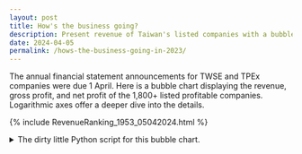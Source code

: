 ```yaml
---
layout: post
title: How's the business going?
description: Present revenue of Taiwan's listed companies with a bubble chart in Python.
date: 2024-04-05
permalink: /hows-the-business-going-in-2023/
---
```


The annual financial statement announcements for TWSE and TPEx companies were due 1 April. Here is a bubble chart displaying the revenue, gross profit, and net profit of the 1,800+ listed profitable companies. Logarithmic axes offer a deeper dive into the details.

{% include RevenueRanking_1953_05042024.html %}

<details markdown='block'>
  <summary>The dirty little Python script for this bubble chart.</summary>

  ```python
  import numpy as np
  import pandas as pd
  import plotly.express as px
  import plotly.graph_objects as go
  import os
  import sys

  def fig_html_gen(fig, gType):
      from datetime import datetime
      import plotly.io as pio

      file_time = datetime.now().strftime('%H%M_%d%m%Y')
      pio.write_html(fig, file=rf'{gType}_{file_time}.html', auto_open=True)

  def revenue_rank():
      csv_folder_path = input('Please enter the folder path for the csv files: ')
      csv_name_list = ['StockList', 't51sb01']
      df_list = []
      encodings = ['utf-8', 'big5hkscs', 'ISO-8859-1', 'latin-1', 'cp1252', 'utf-16']
      for i in csv_name_list:
          csv_files = [file for file in os.listdir(csv_folder_path) if file.endswith('.csv') and file.startswith(i)]
          dfs = []
          for csv_file in csv_files:
              for encoding in encodings:
                  try:
                      df = pd.read_csv(os.path.join(csv_folder_path, csv_file), thousands=',', encoding=encoding)
                      break
                  except UnicodeDecodeError:
                      continue
              dfs.append(df)
          combined_df = pd.concat(dfs)
          df_list.append(combined_df)

      column_rename_dict = {'公司代號': 'symbol', '產業類別': 'industry', '英文簡稱': 'english_name', '代號': 'symbol', '名稱': 'chinese_name', '營收(億)': 'revenue', '毛利(億)': 'gross_profit', '淨利(億)': 'net_profit'}
      df_list = [df.rename(columns=column_rename_dict) for df in df_list]
      df_list[0]['symbol'] = df_list[0]['symbol'].replace({r'="(.*)"$': r'\1'}, regex=True).astype(str)
      df_list[1]['symbol'] = df_list[1]['symbol'].astype(str)
      combined_df = pd.merge(df_list[0], df_list[1], on='symbol')
      combined_df['name'] = combined_df['english_name'] + ' / ' + combined_df['chinese_name']

      df_bubble = combined_df[combined_df['revenue'] > 0].copy()
      fig_bubble = px.scatter(df_bubble, x='gross_profit', y='net_profit', size='revenue', hover_name='name')
      fig_bubble['data'][0]['marker']['sizeref'] = 7
      fig_bubble['data'][0]['marker']['color'] = 'black'
      fig_bubble['layout']['updatemenus'] = [{'type': 'buttons', 'buttons': [
          dict(label='Linear', method='relayout', args=[{'xaxis.type': 'linear', 'yaxis.type': 'linear'}]), 
          dict(label='Log', method='relayout', args=[{'xaxis.type': 'log', 'yaxis.type': 'log'}]), 
      ]}]
      fig_html_gen(fig_bubble, 'RevenueRanking')

  if __name__ == '__main__':
      revenue_rank()
  ```
</details>
